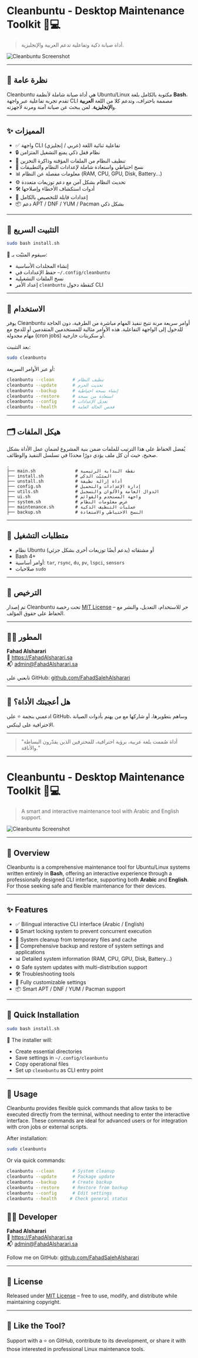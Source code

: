 # Cleanbuntu - Desktop Maintenance Toolkit 🧼💻

> أداة صيانة ذكية وتفاعلية تدعم العربية والإنجليزية.

![Cleanbuntu Screenshot](assets/screenshot.png)

---

## 📌 نظرة عامة

Cleanbuntu هي أداة صيانة شاملة لأنظمة Ubuntu/Linux مكتوبة بالكامل بلغة **Bash**، تقدم تجربة تفاعلية عبر واجهة CLI مصممة باحتراف، وتدعم كلا من اللغة **العربية** و**الإنجليزية**. لمن يبحث عن صيانة آمنة ومرنة لأجهزته.

---

## ✨ المميزات

- ✅ واجهة CLI تفاعلية ثنائية اللغة (عربي / إنجليزي)
- 🔒 نظام قفل ذكي يمنع التشغيل المتزامن
- 🧠 تنظيف النظام من الملفات المؤقتة وذاكرة التخزين
- 💾 نسخ احتياطي واستعادة شاملة لإعدادات النظام والتطبيقات
- 📊 معلومات مفصلة عن النظام (RAM, CPU, GPU, Disk, Battery...)
- ⚙️ تحديث النظام بشكل آمن مع دعم توزيعات متعددة
- 🛠️ أدوات استكشاف الأخطاء وإصلاحها
- 🔧 إعدادات قابلة للتخصيص بالكامل
- 📦 دعم APT / DNF / YUM / Pacman بشكل ذكي

---

## 🚀 التثبيت السريع

```bash
sudo bash install.sh
```

📝 سيقوم المثبّت بـ:

- إنشاء المجلدات الأساسية
- حفظ الإعدادات في `~/.config/cleanbuntu`
- نسخ الملفات التشغيلية
- إعداد الأمر `cleanbuntu` كنقطة دخول CLI

---

## 🧪 الاستخدام

يوفر Cleanbuntu أوامر سريعة مرنة تتيح تنفيذ المهام مباشرة من الطرفية، دون الحاجة للدخول إلى الواجهة التفاعلية. هذه الأوامر مثالية للمستخدمين المتقدمين أو للدمج مع مهام مجدولة (cron jobs) أو سكربتات خارجية.

بعد التثبيت:

```bash
sudo cleanbuntu
```

أو عبر الأوامر السريعة:

```bash
cleanbuntu --clean       # تنظيف النظام
cleanbuntu --update      # تحديث الحزم
cleanbuntu --backup      # إنشاء نسخة احتياطية
cleanbuntu --restore     # استعادة من نسخة
cleanbuntu --config      # تعديل الإعدادات
cleanbuntu --health      # فحص الحالة العامة
```

---

## 🗂️ هيكل الملفات

يُفضل الحفاظ على هذا الترتيب للملفات ضمن بنية المشروع لضمان عمل الأداة بشكل صحيح، حيث أن كل ملف يؤدي دورًا محددًا في تسلسل التنفيذ والوظائف.

```
.
├── main.sh               # نقطة البداية الرئيسية
├── install.sh            # المثبّت الذكي
├── unstall.sh            # أداة إزالة نظيفة
├── config.sh             # إدارة الإعدادات والتحميل
├── utils.sh              # الدوال العامة والألوان والتسجيل
├── ui.sh                 # واجهة المستخدم والقوائم
├── system.sh             # عرض معلومات النظام
├── maintenance.sh        # عمليات التنظيف الذكية
├── backup.sh             # النسخ الاحتياطي والاستعادة
```

---

## 🧠 متطلبات التشغيل

- نظام Ubuntu أو مشتقاته (يدعم أيضًا توزيعات أخرى بشكل جزئي)
- Bash 4+
- أوامر أساسية: `tar`, `rsync`, `du`, `pv`, `lspci`, `sensors`
- صلاحيات `sudo`

---

## 🪪 الترخيص

تم إصدار Cleanbuntu تحت رخصة [MIT License](LICENSE) – حر للاستخدام، التعديل، والنشر مع الحفاظ على حقوق المؤلف.

---

## 👨‍💻 المطور

**Fahad Alsharari**  
💼 https://FahadAlsharari.sa  
📬 admin@FahadAlsharari.sa

تابعني على GitHub: [github.com/FahadSalehAlsharari](https://github.com/FahadSalehAlsharari)

---

## 🌟 هل أعجبتك الأداة؟

ادعمني بنجمة ⭐ على GitHub، وساهم بتطويرها، أو شاركها مع من يهتم بأدوات الصيانة الاحترافية على لينكس.

---

> "أداة صُممت بلغة عربية، برؤية احترافية، للمحترفين الذين يقدّرون البساطة والأناقة."

---

# Cleanbuntu - Desktop Maintenance Toolkit 🧼💻

> A smart and interactive maintenance tool with Arabic and English support.

![Cleanbuntu Screenshot](assets/screenshot.png)

---

## 📌 Overview

Cleanbuntu is a comprehensive maintenance tool for Ubuntu/Linux systems written entirely in **Bash**, offering an interactive experience through a professionally designed CLI interface, supporting both **Arabic** and **English**. For those seeking safe and flexible maintenance for their devices.

---

## ✨ Features

- ✅ Bilingual interactive CLI interface (Arabic / English)
- 🔒 Smart locking system to prevent concurrent execution
- 🧠 System cleanup from temporary files and cache
- 💾 Comprehensive backup and restore of system settings and applications
- 📊 Detailed system information (RAM, CPU, GPU, Disk, Battery...)
- ⚙️ Safe system updates with multi-distribution support
- 🛠️ Troubleshooting tools
- 🔧 Fully customizable settings
- 📦 Smart APT / DNF / YUM / Pacman support

---

## 🚀 Quick Installation

```bash
sudo bash install.sh
```

📝 The installer will:

- Create essential directories
- Save settings in `~/.config/cleanbuntu`
- Copy operational files
- Set up `cleanbuntu` as CLI entry point

---

## 🧪 Usage

Cleanbuntu provides flexible quick commands that allow tasks to be executed directly from the terminal, without needing to enter the interactive interface. These commands are ideal for advanced users or for integration with cron jobs or external scripts.

After installation:

```bash
sudo cleanbuntu
```

Or via quick commands:

```bash
cleanbuntu --clean       # System cleanup
cleanbuntu --update      # Package update
cleanbuntu --backup      # Create backup
cleanbuntu --restore     # Restore from backup
cleanbuntu --config      # Edit settings
cleanbuntu --health     # Check general status
```

## 👨‍💻 Developer

**Fahad Alsharari**  
💼 https://FahadAlsharari.sa  
📬 admin@FahadAlsharari.sa

Follow me on GitHub: [github.com/FahadSalehAlsharari](https://github.com/FahadSalehAlsharari)

---

## 🪪 License

Released under [MIT License](LICENSE) – free to use, modify, and distribute while maintaining copyright.

---

## 🌟 Like the Tool?

Support with a ⭐ on GitHub, contribute to its development, or share it with those interested in professional Linux maintenance tools.
